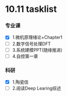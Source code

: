 # 10.11 tasklist

### 专业课

* [X] 1.微机原理绪论+Chapter1
* [ ] 2.数字信号处理DFT
* [ ] 3.系统建模PPT(随缘推进)
* [ ] 4.自控第一章

### 科研

* [X] 1.陶瓷信
* [ ] 2.阅读Deep Learing综述
